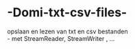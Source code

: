 # -Domi-txt-csv-files-
opslaan en lezen van txt en csv bestanden <br> - met StreamReader, StreamWriter , ...
